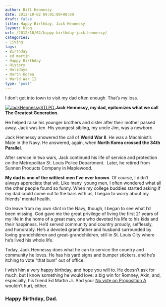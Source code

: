 ```yaml
---
author: Bill Hennessy
date: 2012-10-02 09:01:00+00:00
draft: false
title: Happy Birthday, Jack Hennessy
layout: blog
url: /2012/10/02/happy-birthday-jack-hennessy/
categories:
- Living
tags:
- Birthday
- ed martin
- Happy Birthday
- History
- Holidays
- North Korea
- World War II
type: "post"
---
```




I don’t get into town to visit my dad often enough. That’s my loss.

[![JackHennessySTLPD](https://ludicrite.files.wordpress.com/2012/10/jackhennessystlpd_thumb.jpg)
](https://ludicrite.files.wordpress.com/2012/10/jackhennessystlpd.jpg)**Jack Hennessy, my dad, epitomizes what we call The Greatest Generation.**

He helped raise his younger brothers and sister after their mother passed away. Jack was ten. His youngest sibling, my uncle Jim, was a newborn.

Jack Hennessy answered the call of **World War II**. He was a Machinist’s Mate in the Navy. He answered, again, when **North Korea crossed the 34th Parallel**.

After service in two wars, Jack continued his life of service and protection on the Metropolitan St. Louis Police Department.  Later, he retired from Sunnen Products Company in Maplewood.

**My dad is one of the wittiest men I’ve ever known**. Of course, I didn’t always appreciate that wit. Like many  young men, I often wondered what all the other people found so funny. When my college buddies started asking if my dad could come out to the bars with us, I began to worry about my friends’ mental health.

On leave from my own stint in the Navy, though, I began to see what I’d been missing. God gave me the great privilege of living the first 21 years of my life in the home of a great man, one who devoted his life to his kids and their happiness. He’d served community and country proudly, selflessly, and honorably. He’s a devoted grandfather and husband surrounded by loving grandchildren and great-grandchildren, still in St. Louis City where he’s lived his whole life.

Today, Jack Hennessy does what he can to service the country and community he loves. He has his yard signs and bumper stickers, and he’s itching to vote “that bum” out of office.

I wish him a very happy birthday, and hope you will to. He doesn’t ask for much, but I know something he would love: a big win for Romney, Akin, and, especially, his friend Ed Martin Jr. And your [No vote on Proposition A](https://www.24thstate.com/2012/10/vote-no-on-prop-a-this-november-6th.html) wouldn’t hurt, either.


### **Happy Birthday, Dad.**



